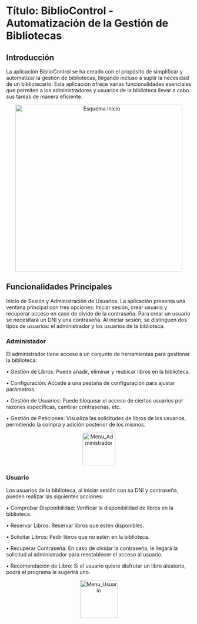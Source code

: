 # Título: BiblioControl - Automatización de la Gestión de Bibliotecas
## Introducción
La aplicación BiblioControl se ha creado con el propósito de simplificar y automatizar la gestión de bibliotecas, llegando incluso a suplir la necesidad de un bibliotecario. Esta aplicación ofrece varias funcionalidades esenciales que permiten a los administradores y usuarios de la biblioteca llevar a cabo sus tareas de manera eficiente.

<p align="center">
<img width="454" alt="Esquema Inicio" src="https://github.com/ac-14/TrabajoJava/assets/119895282/a47e674a-dcc3-441a-beef-1ae9a2af8f91">
</p>

## Funcionalidades Principales
Inicio de Sesión y Administración de Usuarios: La aplicación presenta una ventana principal con tres opciones: Iniciar sesión, crear usuario y recuperar acceso en caso de olvido de la contraseña. Para crear un usuario se necesitará un DNI y una contraseña. Al iniciar sesión, se distinguen dos tipos de usuarios: el administrador y los usuarios de la biblioteca.
### Administador
El administrador tiene acceso a un conjunto de herramientas para gestionar la biblioteca:

•	Gestión de Libros: Puede añadir, eliminar y reubicar libros en la biblioteca.

•	Configuración: Accede a una pestaña de configuración para ajustar parámetros.

•	Gestión de Usuarios: Puede bloquear el acceso de ciertos usuarios por razones específicas, cambiar contraseñas, etc.

•	Gestión de Peticiones: Visualiza las solicitudes de libros de los usuarios, permitiendo la compra y adición posterior de los mismos.

<p align="center">
<img width="89" alt="Menu_Administrador" src="https://github.com/ac-14/TrabajoJava/assets/119895282/399a9441-6d0f-4387-a260-e001fa61ac0b">
</p>

### Usuario
Los usuarios de la biblioteca, al iniciar sesión con su DNI y contraseña, pueden realizar las siguientes acciones:

•	Comprobar Disponibilidad: Verificar la disponibilidad de libros en la biblioteca.

•	Reservar Libros: Reservar libros que estén disponibles.

•	Solicitar Libros: Pedir libros que no estén en la biblioteca.

•	Recuperar Contraseña: En caso de olvidar la contraseña, le llegará la solicitud al administrador para reestablecer el acceso al usuario.

•	Recomendación de Libro: Si el usuario quiere disfrutar un libro aleatorio, podrá el programa le sugerirá uno.

<p align="center">
<img width="103" alt="Menu_Usuario" src="https://github.com/ac-14/TrabajoJava/assets/119895282/615e38d2-ad12-4ce5-a2af-a87c14206158">
</p>
